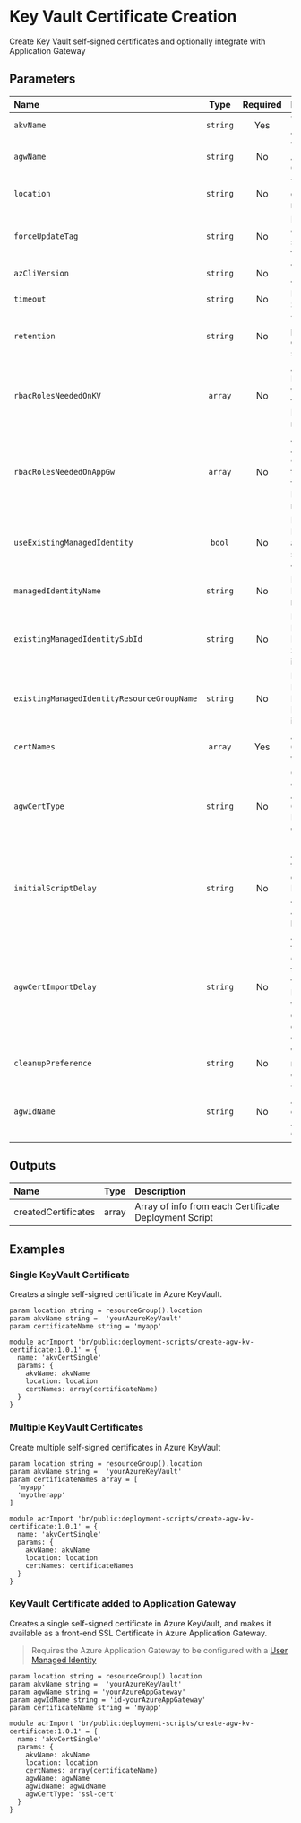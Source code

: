 # Key Vault Certificate Creation

Create Key Vault self-signed certificates and optionally integrate with Application Gateway

## Parameters

| Name                                       | Type     | Required | Description                                                                                                                                     |
| :----------------------------------------- | :------: | :------: | :---------------------------------------------------------------------------------------------------------------------------------------------- |
| `akvName`                                  | `string` | Yes      | The name of the Azure Key Vault                                                                                                                 |
| `agwName`                                  | `string` | No       | The name of the Azure Application Gateway                                                                                                       |
| `location`                                 | `string` | No       | The location to deploy the resources to                                                                                                         |
| `forceUpdateTag`                           | `string` | No       | How the deployment script should be forced to execute                                                                                           |
| `azCliVersion`                             | `string` | No       | Version of the Azure CLI to use                                                                                                                 |
| `timeout`                                  | `string` | No       | Deployment Script timeout                                                                                                                       |
| `retention`                                | `string` | No       | The retention period for the deployment script                                                                                                  |
| `rbacRolesNeededOnKV`                      | `array`  | No       | An array of Azure Key Vault RoleIds that are required for the DeploymentScript resource                                                         |
| `rbacRolesNeededOnAppGw`                   | `array`  | No       | An array of Azure Application Gateway RoleIds that are required for the DeploymentScript resource                                               |
| `useExistingManagedIdentity`               | `bool`   | No       | Does the Managed Identity already exists, or should be created                                                                                  |
| `managedIdentityName`                      | `string` | No       | Name of the Managed Identity resource                                                                                                           |
| `existingManagedIdentitySubId`             | `string` | No       | For an existing Managed Identity, the Subscription Id it is located in                                                                          |
| `existingManagedIdentityResourceGroupName` | `string` | No       | For an existing Managed Identity, the Resource Group it is located in                                                                           |
| `certNames`                                | `array`  | Yes      | An array of Certificate names to create                                                                                                         |
| `agwCertType`                              | `string` | No       | Configured certificate in Application Gateway as Frontend (ssl-cert) or Backend (root-cert)                                                     |
| `initialScriptDelay`                       | `string` | No       | A delay before the script import operation starts. Primarily to allow Azure AAD Role Assignments to propagate                                   |
| `agwCertImportDelay`                       | `string` | No       | A delay before the Application Gateway imports the Certificate from KeyVault. Primarily to allow the certificate creation operation to complete |
| `cleanupPreference`                        | `string` | No       | When the script resource is cleaned up                                                                                                          |
| `agwIdName`                                | `string` | No       | The User Assigned Identity of the Azure Application Gateway                                                                                     |

## Outputs

| Name                | Type  | Description                                           |
| :------------------ | :---: | :---------------------------------------------------- |
| createdCertificates | array | Array of info from each Certificate Deployment Script |

## Examples

### Single KeyVault Certificate

Creates a single self-signed certificate in Azure KeyVault.

```bicep
param location string = resourceGroup().location
param akvName string =  'yourAzureKeyVault'
param certificateName string = 'myapp'

module acrImport 'br/public:deployment-scripts/create-agw-kv-certificate:1.0.1' = {
  name: 'akvCertSingle'
  params: {
    akvName: akvName
    location: location
    certNames: array(certificateName)
  }
}
```

### Multiple KeyVault Certificates

Create multiple self-signed certificates in Azure KeyVault

```bicep
param location string = resourceGroup().location
param akvName string =  'yourAzureKeyVault'
param certificateNames array = [
  'myapp'
  'myotherapp'
]

module acrImport 'br/public:deployment-scripts/create-agw-kv-certificate:1.0.1' = {
  name: 'akvCertSingle'
  params: {
    akvName: akvName
    location: location
    certNames: certificateNames
  }
}
```

### KeyVault Certificate added to Application Gateway

Creates a single self-signed certificate in Azure KeyVault, and makes it available as a front-end SSL Certificate in Azure Application Gateway.

> Requires the Azure Application Gateway to be configured with a [User Managed Identity](https://docs.microsoft.com/azure/application-gateway/key-vault-certs#obtain-a-user-assigned-managed-identity)

```bicep
param location string = resourceGroup().location
param akvName string =  'yourAzureKeyVault'
param agwName string = 'yourAzureAppGateway'
param agwIdName string = 'id-yourAzureAppGateway'
param certificateName string = 'myapp'

module acrImport 'br/public:deployment-scripts/create-agw-kv-certificate:1.0.1' = {
  name: 'akvCertSingle'
  params: {
    akvName: akvName
    location: location
    certNames: array(certificateName)
    agwName: agwName
    agwIdName: agwIdName
    agwCertType: 'ssl-cert'
  }
}
```